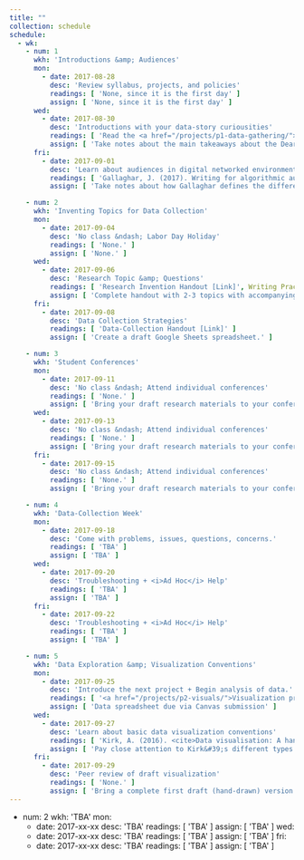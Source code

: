 ```yaml
---
title: ""
collection: schedule
schedule:
  - wk:
    - num: 1
      wkh: 'Introductions &amp; Audiences'
      mon:
        - date: 2017-08-28
          desc: 'Review syllabus, projects, and policies'
          readings: [ 'None, since it is the first day' ]
          assign: [ 'None, since it is the first day' ]
      wed:
        - date: 2017-08-30
          desc: 'Introductions with your data-story curiousities'
          readings: [ 'Read the <a href="/projects/p1-data-gathering/">Data-Collection</a> project','Giorgia Lupi. (7 Nov. 2015). <a href="https://www.youtube.com/watch?v=SbqNEKygFiA">Data [are] about people.</a> (You can skip the "Friends in Space" project: ~2:35-6:45)' ]
          assign: [ 'Take notes about the main takeaways about the Dear Data project', 'Come prepared to introduce yourself today by sharing what you may end up studying and writing about this semester.' ]
      fri:
        - date: 2017-09-01
          desc: 'Learn about audiences in digital networked environments'
          readings: [ 'Gallaghar, J. (2017). Writing for algorithmic audiences. <i>Computers &amp; Composition, 45</i>, pp. 25-30. [<a href="/assets/readings/candc-gallaghar-2017-writing-alg-audiences.pdf">Link</a>]', 'Hill, Kashmir. (2017 Jul. 07). What happens when you tell the internet you are pregnant. Jezebel. [<a href="http://jezebel.com/what-happens-when-you-tell-the-internet-youre-pregnant-1794398989" target="_blank">Outbound Link</a>]', 'Aldrich, Chris. (2017). The Facebook Algorithm Mom Problem. Buffo Socko [Medium.com Blog]. [<a href="https://medium.com/boffo-socko/the-facebook-algorithm-mom-problem-356e5005092e" target="_blank">Outbound Link</a>]' ]
          assign: [ 'Take notes about how Gallaghar defines the different types and properties or those types of audiences. After reading it, and the other 2 popular articles, consider the following questions for discussion: How are audiences digital media? And, how are digital media audiences?' ]

    - num: 2
      wkh: 'Inventing Topics for Data Collection'
      mon:
        - date: 2017-09-04
          desc: 'No class &ndash; Labor Day Holiday'
          readings: [ 'None.' ]
          assign: [ 'None.' ]
      wed:
        - date: 2017-09-06
          desc: 'Research Topic &amp; Questions'
          readings: [ 'Research Invention Handout [Link]', Writing Practices Handout [<a href="[writing practices](https://docs.google.com/document/d/13G1aiUTT2u33hTpaWCnUfg5HIouQ3eZE7uQcjflKzB4/edit?usp=sharing)" target="_blank">Link</a>] ]
          assign: [ 'Complete handout with 2-3 topics with accompanying research questions.' ]
      fri:
        - date: 2017-09-08
          desc: 'Data Collection Strategies'
          readings: [ 'Data-Collection Handout [Link]' ]
          assign: [ 'Create a draft Google Sheets spreadsheet.' ]

    - num: 3
      wkh: 'Student Conferences'
      mon:
        - date: 2017-09-11
          desc: 'No class &ndash; Attend individual conferences'
          readings: [ 'None.' ]
          assign: [ 'Bring your draft research materials to your conference.', 'Come to the conference with at least 3 particular questions about your topic, questions, and collection strategies.' ]
      wed:
        - date: 2017-09-13
          desc: 'No class &ndash; Attend individual conferences'
          readings: [ 'None.' ]
          assign: [ 'Bring your draft research materials to your conference.', 'Come to the conference with at least 3 particular questions about your topic, questions, and collection strategies.' ]
      fri:
        - date: 2017-09-15
          desc: 'No class &ndash; Attend individual conferences'
          readings: [ 'None.' ]
          assign: [ 'Bring your draft research materials to your conference.', 'Come to the conference with at least 3 particular questions about your topic, questions, and collection strategies.' ]

    - num: 4
      wkh: 'Data-Collection Week'
      mon:
        - date: 2017-09-18
          desc: 'Come with problems, issues, questions, concerns.'
          readings: [ 'TBA' ]
          assign: [ 'TBA' ]
      wed:
        - date: 2017-09-20
          desc: 'Troubleshooting + <i>Ad Hoc</i> Help'
          readings: [ 'TBA' ]
          assign: [ 'TBA' ]
      fri:
        - date: 2017-09-22
          desc: 'Troubleshooting + <i>Ad Hoc</i> Help'
          readings: [ 'TBA' ]
          assign: [ 'TBA' ]

    - num: 5
      wkh: 'Data Exploration &amp; Visualization Conventions'
      mon:
        - date: 2017-09-25
          desc: 'Introduce the next project + Begin analysis of data.'
          readings: [ '<a href="/projects/p2-visuals/">Visualization project</a> page' ]
          assign: [ 'Data spreadsheet due via Canvas submission' ]
      wed:
        - date: 2017-09-27
          desc: 'Learn about basic data visualization conventions'
          readings: [ 'Kirk, A. (2016). <cite>Data visualisation: A handbook for data driven design</cite>. London: SAGE Publications, pp. 157-211.' ]
          assign: [ 'Pay close attention to Kirk&#39;s different types of charts (CHRTS). Figure out what CHRTS convention align with your data set. Choose 1 chart type and bring a list of 6-10 reasons (claims with evidence) that support your decision.' ]
      fri:
        - date: 2017-09-29
          desc: 'Peer review of draft visualization'
          readings: [ 'None.' ]
          assign: [ 'Bring a complete first draft (hand-drawn) version of your data visualization. We will be conducting a round of peer reviews within your respective dataviz groups.' ]
---
```


- num: 2
  wkh: 'TBA'
  mon:
    - date: 2017-xx-xx
      desc: 'TBA'
      readings: [ 'TBA' ]
      assign: [ 'TBA' ]
  wed:
    - date: 2017-xx-xx
      desc: 'TBA'
      readings: [ 'TBA' ]
      assign: [ 'TBA' ]
  fri:
    - date: 2017-xx-xx
      desc: 'TBA'
      readings: [ 'TBA' ]
      assign: [ 'TBA' ]
